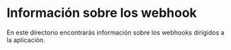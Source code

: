 # Información sobre los webhook

En este directorio encontrarás información sobre los webhooks dirigidos a la
aplicación.
